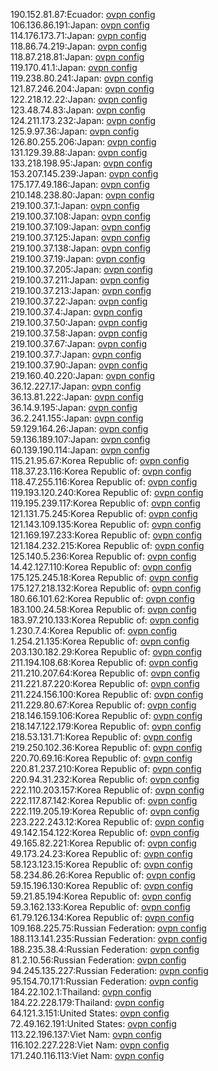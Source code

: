 190.152.81.87:Ecuador: [ovpn config](vpn/190_152_81_87.ovpn)  
106.136.86.191:Japan: [ovpn config](vpn/106_136_86_191.ovpn)  
114.176.173.71:Japan: [ovpn config](vpn/114_176_173_71.ovpn)  
118.86.74.219:Japan: [ovpn config](vpn/118_86_74_219.ovpn)  
118.87.218.81:Japan: [ovpn config](vpn/118_87_218_81.ovpn)  
119.170.41.1:Japan: [ovpn config](vpn/119_170_41_1.ovpn)  
119.238.80.241:Japan: [ovpn config](vpn/119_238_80_241.ovpn)  
121.87.246.204:Japan: [ovpn config](vpn/121_87_246_204.ovpn)  
122.218.12.22:Japan: [ovpn config](vpn/122_218_12_22.ovpn)  
123.48.74.83:Japan: [ovpn config](vpn/123_48_74_83.ovpn)  
124.211.173.232:Japan: [ovpn config](vpn/124_211_173_232.ovpn)  
125.9.97.36:Japan: [ovpn config](vpn/125_9_97_36.ovpn)  
126.80.255.206:Japan: [ovpn config](vpn/126_80_255_206.ovpn)  
131.129.39.88:Japan: [ovpn config](vpn/131_129_39_88.ovpn)  
133.218.198.95:Japan: [ovpn config](vpn/133_218_198_95.ovpn)  
153.207.145.239:Japan: [ovpn config](vpn/153_207_145_239.ovpn)  
175.177.49.186:Japan: [ovpn config](vpn/175_177_49_186.ovpn)  
210.148.238.80:Japan: [ovpn config](vpn/210_148_238_80.ovpn)  
219.100.37.1:Japan: [ovpn config](vpn/219_100_37_1.ovpn)  
219.100.37.108:Japan: [ovpn config](vpn/219_100_37_108.ovpn)  
219.100.37.109:Japan: [ovpn config](vpn/219_100_37_109.ovpn)  
219.100.37.125:Japan: [ovpn config](vpn/219_100_37_125.ovpn)  
219.100.37.138:Japan: [ovpn config](vpn/219_100_37_138.ovpn)  
219.100.37.19:Japan: [ovpn config](vpn/219_100_37_19.ovpn)  
219.100.37.205:Japan: [ovpn config](vpn/219_100_37_205.ovpn)  
219.100.37.211:Japan: [ovpn config](vpn/219_100_37_211.ovpn)  
219.100.37.213:Japan: [ovpn config](vpn/219_100_37_213.ovpn)  
219.100.37.22:Japan: [ovpn config](vpn/219_100_37_22.ovpn)  
219.100.37.4:Japan: [ovpn config](vpn/219_100_37_4.ovpn)  
219.100.37.50:Japan: [ovpn config](vpn/219_100_37_50.ovpn)  
219.100.37.58:Japan: [ovpn config](vpn/219_100_37_58.ovpn)  
219.100.37.67:Japan: [ovpn config](vpn/219_100_37_67.ovpn)  
219.100.37.7:Japan: [ovpn config](vpn/219_100_37_7.ovpn)  
219.100.37.90:Japan: [ovpn config](vpn/219_100_37_90.ovpn)  
219.160.40.220:Japan: [ovpn config](vpn/219_160_40_220.ovpn)  
36.12.227.17:Japan: [ovpn config](vpn/36_12_227_17.ovpn)  
36.13.81.222:Japan: [ovpn config](vpn/36_13_81_222.ovpn)  
36.14.9.195:Japan: [ovpn config](vpn/36_14_9_195.ovpn)  
36.2.241.155:Japan: [ovpn config](vpn/36_2_241_155.ovpn)  
59.129.164.26:Japan: [ovpn config](vpn/59_129_164_26.ovpn)  
59.136.189.107:Japan: [ovpn config](vpn/59_136_189_107.ovpn)  
60.139.190.114:Japan: [ovpn config](vpn/60_139_190_114.ovpn)  
115.21.95.67:Korea Republic of: [ovpn config](vpn/115_21_95_67.ovpn)  
118.37.23.116:Korea Republic of: [ovpn config](vpn/118_37_23_116.ovpn)  
118.47.255.116:Korea Republic of: [ovpn config](vpn/118_47_255_116.ovpn)  
119.193.120.240:Korea Republic of: [ovpn config](vpn/119_193_120_240.ovpn)  
119.195.239.117:Korea Republic of: [ovpn config](vpn/119_195_239_117.ovpn)  
121.131.75.245:Korea Republic of: [ovpn config](vpn/121_131_75_245.ovpn)  
121.143.109.135:Korea Republic of: [ovpn config](vpn/121_143_109_135.ovpn)  
121.169.197.233:Korea Republic of: [ovpn config](vpn/121_169_197_233.ovpn)  
121.184.232.215:Korea Republic of: [ovpn config](vpn/121_184_232_215.ovpn)  
125.140.5.236:Korea Republic of: [ovpn config](vpn/125_140_5_236.ovpn)  
14.42.127.110:Korea Republic of: [ovpn config](vpn/14_42_127_110.ovpn)  
175.125.245.18:Korea Republic of: [ovpn config](vpn/175_125_245_18.ovpn)  
175.127.218.132:Korea Republic of: [ovpn config](vpn/175_127_218_132.ovpn)  
180.66.101.62:Korea Republic of: [ovpn config](vpn/180_66_101_62.ovpn)  
183.100.24.58:Korea Republic of: [ovpn config](vpn/183_100_24_58.ovpn)  
183.97.210.133:Korea Republic of: [ovpn config](vpn/183_97_210_133.ovpn)  
1.230.7.4:Korea Republic of: [ovpn config](vpn/1_230_7_4.ovpn)  
1.254.21.135:Korea Republic of: [ovpn config](vpn/1_254_21_135.ovpn)  
203.130.182.29:Korea Republic of: [ovpn config](vpn/203_130_182_29.ovpn)  
211.194.108.68:Korea Republic of: [ovpn config](vpn/211_194_108_68.ovpn)  
211.210.207.64:Korea Republic of: [ovpn config](vpn/211_210_207_64.ovpn)  
211.221.87.220:Korea Republic of: [ovpn config](vpn/211_221_87_220.ovpn)  
211.224.156.100:Korea Republic of: [ovpn config](vpn/211_224_156_100.ovpn)  
211.229.80.67:Korea Republic of: [ovpn config](vpn/211_229_80_67.ovpn)  
218.146.159.106:Korea Republic of: [ovpn config](vpn/218_146_159_106.ovpn)  
218.147.122.179:Korea Republic of: [ovpn config](vpn/218_147_122_179.ovpn)  
218.53.131.71:Korea Republic of: [ovpn config](vpn/218_53_131_71.ovpn)  
219.250.102.36:Korea Republic of: [ovpn config](vpn/219_250_102_36.ovpn)  
220.70.69.16:Korea Republic of: [ovpn config](vpn/220_70_69_16.ovpn)  
220.81.237.210:Korea Republic of: [ovpn config](vpn/220_81_237_210.ovpn)  
220.94.31.232:Korea Republic of: [ovpn config](vpn/220_94_31_232.ovpn)  
222.110.203.157:Korea Republic of: [ovpn config](vpn/222_110_203_157.ovpn)  
222.117.87.142:Korea Republic of: [ovpn config](vpn/222_117_87_142.ovpn)  
222.119.205.19:Korea Republic of: [ovpn config](vpn/222_119_205_19.ovpn)  
223.222.243.12:Korea Republic of: [ovpn config](vpn/223_222_243_12.ovpn)  
49.142.154.122:Korea Republic of: [ovpn config](vpn/49_142_154_122.ovpn)  
49.165.82.221:Korea Republic of: [ovpn config](vpn/49_165_82_221.ovpn)  
49.173.24.23:Korea Republic of: [ovpn config](vpn/49_173_24_23.ovpn)  
58.123.123.15:Korea Republic of: [ovpn config](vpn/58_123_123_15.ovpn)  
58.234.86.26:Korea Republic of: [ovpn config](vpn/58_234_86_26.ovpn)  
59.15.196.130:Korea Republic of: [ovpn config](vpn/59_15_196_130.ovpn)  
59.21.85.194:Korea Republic of: [ovpn config](vpn/59_21_85_194.ovpn)  
59.3.162.133:Korea Republic of: [ovpn config](vpn/59_3_162_133.ovpn)  
61.79.126.134:Korea Republic of: [ovpn config](vpn/61_79_126_134.ovpn)  
109.168.225.75:Russian Federation: [ovpn config](vpn/109_168_225_75.ovpn)  
188.113.141.235:Russian Federation: [ovpn config](vpn/188_113_141_235.ovpn)  
188.235.38.4:Russian Federation: [ovpn config](vpn/188_235_38_4.ovpn)  
81.2.10.56:Russian Federation: [ovpn config](vpn/81_2_10_56.ovpn)  
94.245.135.227:Russian Federation: [ovpn config](vpn/94_245_135_227.ovpn)  
95.154.70.171:Russian Federation: [ovpn config](vpn/95_154_70_171.ovpn)  
184.22.102.1:Thailand: [ovpn config](vpn/184_22_102_1.ovpn)  
184.22.228.179:Thailand: [ovpn config](vpn/184_22_228_179.ovpn)  
64.121.3.151:United States: [ovpn config](vpn/64_121_3_151.ovpn)  
72.49.162.191:United States: [ovpn config](vpn/72_49_162_191.ovpn)  
113.22.196.137:Viet Nam: [ovpn config](vpn/113_22_196_137.ovpn)  
116.102.227.228:Viet Nam: [ovpn config](vpn/116_102_227_228.ovpn)  
171.240.116.113:Viet Nam: [ovpn config](vpn/171_240_116_113.ovpn)  
